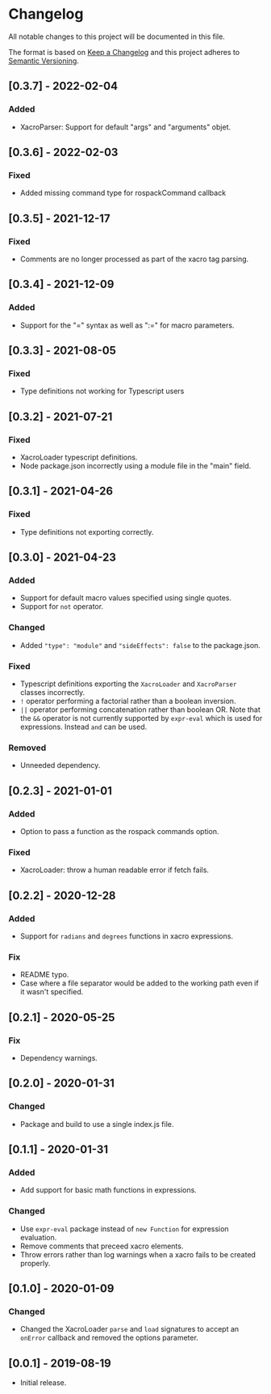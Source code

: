 # Changelog
All notable changes to this project will be documented in this file.

The format is based on [Keep a Changelog](http://keepachangelog.com/en/1.0.0/)
and this project adheres to [Semantic Versioning](http://semver.org/spec/v2.0.0.html).

## [0.3.7] - 2022-02-04
### Added
- XacroParser: Support for default "args" and "arguments" objet.

## [0.3.6] - 2022-02-03
### Fixed
- Added missing command type for rospackCommand callback

## [0.3.5] - 2021-12-17
### Fixed
- Comments are no longer processed as part of the xacro tag parsing.

## [0.3.4] - 2021-12-09
### Added
- Support for the "=" syntax as well as ":=" for macro parameters.

## [0.3.3] - 2021-08-05
### Fixed
- Type definitions not working for Typescript users

## [0.3.2] - 2021-07-21
### Fixed
- XacroLoader typescript definitions.
- Node package.json incorrectly using a module file in the "main" field.

## [0.3.1] - 2021-04-26
### Fixed
- Type definitions not exporting correctly.

## [0.3.0] - 2021-04-23
### Added
- Support for default macro values specified using single quotes.
- Support for `not` operator.

### Changed
- Added `"type": "module"` and `"sideEffects": false` to the package.json.

### Fixed
- Typescript definitions exporting the `XacroLoader` and `XacroParser` classes incorrectly.
- `!` operator performing a factorial rather than a boolean inversion.
- `||` operator performing concatenation rather than boolean OR. Note that the `&&` operator is not currently supported by `expr-eval` which is used for expressions. Instead `and` can be used.

### Removed
- Unneeded dependency.

## [0.2.3] - 2021-01-01

### Added
- Option to pass a function as the rospack commands option.

### Fixed
- XacroLoader: throw a human readable error if fetch fails.

## [0.2.2] - 2020-12-28

### Added
- Support for `radians` and `degrees` functions in xacro expressions.

### Fix
- README typo.
- Case where a file separator would be added to the working path even if it wasn't specified.

## [0.2.1] - 2020-05-25

### Fix
- Dependency warnings.

## [0.2.0] - 2020-01-31

### Changed
- Package and build to use a single index.js file.

## [0.1.1] - 2020-01-31

### Added
- Add support for basic math functions in expressions.

### Changed
- Use `expr-eval` package instead of `new Function` for expression evaluation.
- Remove comments that preceed xacro elements.
- Throw errors rather than log warnings when a xacro fails to be created properly.

## [0.1.0] - 2020-01-09

### Changed

- Changed the XacroLoader `parse` and `load` signatures to accept an `onError` callback and removed the options parameter.

## [0.0.1] - 2019-08-19

- Initial release.
